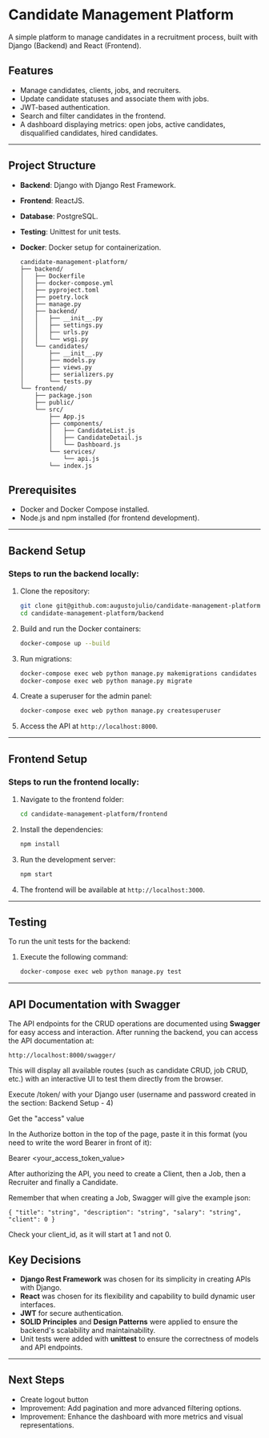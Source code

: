 # Candidate Management Platform

A simple platform to manage candidates in a recruitment process, built with Django (Backend) and React (Frontend).

## Features

- Manage candidates, clients, jobs, and recruiters.
- Update candidate statuses and associate them with jobs.
- JWT-based authentication.
- Search and filter candidates in the frontend.
- A dashboard displaying metrics: open jobs, active candidates, disqualified candidates, hired candidates.

---

## Project Structure

- **Backend**: Django with Django Rest Framework.
- **Frontend**: ReactJS.
- **Database**: PostgreSQL.
- **Testing**: Unittest for unit tests.
- **Docker**: Docker setup for containerization.

  ```
  candidate-management-platform/
  ├── backend/
  │   ├── Dockerfile
  │   ├── docker-compose.yml
  │   ├── pyproject.toml
  │   ├── poetry.lock
  │   ├── manage.py
  │   ├── backend/
  │   │   ├── __init__.py
  │   │   ├── settings.py
  │   │   ├── urls.py
  │   │   └── wsgi.py
  │   └── candidates/
  │       ├── __init__.py
  │       ├── models.py
  │       ├── views.py
  │       ├── serializers.py
  │       └── tests.py
  └── frontend/
      ├── package.json
      ├── public/
      └── src/
          ├── App.js
          ├── components/
          │   ├── CandidateList.js
          │   ├── CandidateDetail.js
          │   └── Dashboard.js
          └── services/
              └── api.js
          └── index.js

  ```

## Prerequisites

- Docker and Docker Compose installed.
- Node.js and npm installed (for frontend development).

---

## Backend Setup

### Steps to run the backend locally:

1. Clone the repository:

   ```bash
   git clone git@github.com:augustojulio/candidate-management-platform.git
   cd candidate-management-platform/backend
   ```
2. Build and run the Docker containers:

   ```bash
   docker-compose up --build
   ```
3. Run migrations:

   ```bash
   docker-compose exec web python manage.py makemigrations candidates
   docker-compose exec web python manage.py migrate
   ```
4. Create a superuser for the admin panel:

   ```bash
   docker-compose exec web python manage.py createsuperuser
   ```
5. Access the API at `http://localhost:8000`.

---

## Frontend Setup

### Steps to run the frontend locally:

1. Navigate to the frontend folder:

   ```bash
   cd candidate-management-platform/frontend
   ```
2. Install the dependencies:

   ```bash
   npm install
   ```
3. Run the development server:

   ```bash
   npm start
   ```
4. The frontend will be available at `http://localhost:3000`.

---

## Testing

To run the unit tests for the backend:

1. Execute the following command:
   ```bash
   docker-compose exec web python manage.py test
   ```

---

## API Documentation with Swagger

The API endpoints for the CRUD operations are documented using **Swagger** for easy access and interaction. After running the backend, you can access the API documentation at:

`http://localhost:8000/swagger/`

This will display all available routes (such as candidate CRUD, job CRUD, etc.) with an interactive UI to test them directly from the browser.

Execute /token/ with your Django user (username and password created in the section: Backend Setup - 4)

Get the "access" value

In the Authorize botton in the top of the page, paste it in this format (you need to write the word Bearer in front of it):

Bearer <your_access_token_value>

After authorizing the API, you need to create a Client, then a Job, then a Recruiter and finally a Candidate.

Remember that when creating a Job, Swagger will give the example json:

`{ "title": "string", "description": "string", "salary": "string", "client": 0 }`

Check your client_id, as it will start at 1 and not 0.

## Key Decisions

- **Django Rest Framework** was chosen for its simplicity in creating APIs with Django.
- **React** was chosen for its flexibility and capability to build dynamic user interfaces.
- **JWT** for secure authentication.
- **SOLID Principles** and **Design Patterns** were applied to ensure the backend's scalability and maintainability.
- Unit tests were added with **unittest** to ensure the correctness of models and API endpoints.

---

## Next Steps

- Create logout button
- Improvement: Add pagination and more advanced filtering options.
- Improvement: Enhance the dashboard with more metrics and visual representations.
